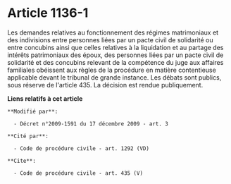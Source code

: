 # Article 1136-1

Les demandes relatives au fonctionnement des régimes matrimoniaux et des indivisions entre personnes liées par un pacte civil
de solidarité ou entre concubins ainsi que celles relatives à la liquidation et au partage des intérêts patrimoniaux des
époux, des personnes liées par un pacte civil de solidarité et des concubins relevant de la compétence du juge aux affaires
familiales obéissent aux règles de la procédure en matière contentieuse applicable devant le tribunal de grande instance. Les
débats sont publics, sous réserve de l'article 435. La décision est rendue publiquement.

**Liens relatifs à cet article**

	**Modifié par**:

	  - Décret n°2009-1591 du 17 décembre 2009 - art. 3

	**Cité par**:

	  - Code de procédure civile - art. 1292 (VD)

	**Cite**:

	  - Code de procédure civile - art. 435 (V)

